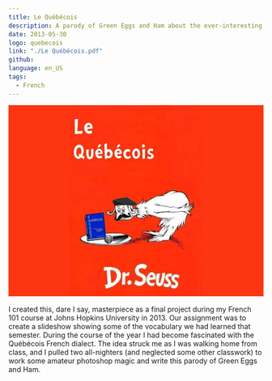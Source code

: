 ```yaml
---
title: Le Québécois
description: A parody of Green Eggs and Ham about the ever-interesting Canadian French dialect Québécois.
date: 2013-05-30
logo: quebecois
link: "./Le Québécois.pdf"
github:
language: en_US
tags:
  - French
---
```


![The cover of this beatiful work of art, a parody of Green Eggs and Ham](./Le_Cover.jpg)

I created this, dare I say, masterpiece as a final project during my French 101 course at Johns Hopkins University in 2013. Our assignment was to create a slideshow showing some of the vocabulary we had learned that semester. During the course of the year I had become fascinated with the Québécois French dialect. The idea struck me as I was walking home from class, and I pulled two all-nighters (and neglected some other classwork) to work some amateur photoshop magic and write this parody of Green Eggs and Ham.